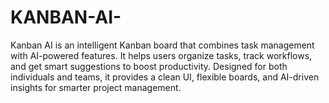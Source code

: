 # KANBAN-AI-
Kanban AI is an intelligent Kanban board that combines task management with AI-powered features. It helps users organize tasks, track workflows, and get smart suggestions to boost productivity. Designed for both individuals and teams, it provides a clean UI, flexible boards, and AI-driven insights for smarter project management.
